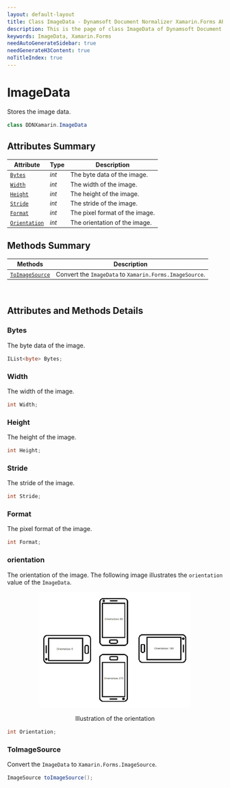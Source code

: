 ```yaml
---
layout: default-layout
title: Class ImageData - Dynamsoft Document Normalizer Xamarin.Forms API Reference
description: This is the page of class ImageData of Dynamsoft Document Normalizer Xamarin.Forms SDK.
keywords: ImageData, Xamarin.Forms
needAutoGenerateSidebar: true
needGenerateH3Content: true
noTitleIndex: true
---
```


# ImageData

Stores the image data.  

```csharp
class DDNXamarin.ImageData
```  

## Attributes Summary

| Attribute | Type | Description |
|---------- | ---- | ----------- |
| [`Bytes`](#bytes) | *int* | The byte data of the image. |
| [`Width`](#width) | *int* | The width of the image. |
| [`Height`](#height) | *int* | The height of the image. |
| [`Stride`](#stride) | *int* | The stride of the image. |
| [`Format`](#format) | *int* | The pixel format of the image. |
| [`Orientation`](#orientation) | *int* | The orientation of the image. |

## Methods Summary

| Methods | Description |
| ------- | ----------- |
| [`ToImageSource`](#toimagesource) | Convert the `ImageData` to `Xamarin.Forms.ImageSource`. |

&nbsp;

## Attributes and Methods Details

### Bytes

The byte data of the image.

```csharp
IList<byte> Bytes;
```

### Width

The width of the image.

```csharp
int Width;
```

### Height

The height of the image.

```csharp
int Height;
```

### Stride

The stride of the image.

```csharp
int Stride;
```

### Format

The pixel format of the image.

```csharp
int Format;
```

### orientation

The orientation of the image. The following image illustrates the `orientation` value of the `ImageData`.

<div align="center">
    <p><img src="../assets/getOrientation.png" width="70%" alt="getOrientation"></p>
    <p>Illustration of the orientation</p>
</div>

```csharp
int Orientation;
```

### ToImageSource

Convert the `ImageData` to `Xamarin.Forms.ImageSource`.

```csharp
ImageSource toImageSource();
```
